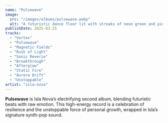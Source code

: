 ```yaml
---
name: "Pulsewave"
image:
  src: "/images/albums/pulsewave.webp"
  alt: "A futuristic dance floor lit with streaks of neon green and pink lights, with abstract geometric patterns pulsating in the background, evoking bold energy and modernity."
publishDate: 2025-03-25
tracks:
  - "Vortex"
  - "Pulsewave"
  - "Magnetic Fields"
  - "Rush of Light"
  - "Sonic Reverie"
  - "Breakthrough"
  - "Afterglow"
  - "Static Fire"
  - "Aurora Drift"
  - "Unstoppable"
artist: "isla-nova"
---
```


**Pulsewave** is Isla Nova’s electrifying second album, blending futuristic beats with raw emotion. This high-energy record is a celebration of resilience and the unstoppable force of personal growth, wrapped in Isla’s signature synth-pop sound.
